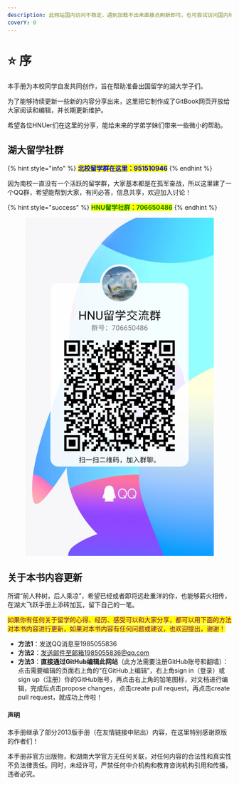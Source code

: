 ```yaml
---
description: 此网站国内访问不稳定，遇到加载不出来直接点刷新即可，也可尝试访问国内域名https://www.hnufly.cn/（推荐使用电脑端获得更佳体验）
coverY: 0
---
```


# ⭐ 序

本手册为本校同学自发共同创作，旨在帮助准备出国留学的湖大学子们。

为了能够持续更新一些新的内容分享出来，这里把它制作成了GitBook网页开放给大家阅读和编辑，并长期更新维护。

希望各位HNUer们在这里的分享，能给未来的学弟学妹们带来一些微小的帮助。

## 湖大留学社群

{% hint style="info" %}
<mark style="color:blue;">**北校留学群在这里：951510946**</mark>
{% endhint %}

因为南校一直没有一个活跃的留学群，大家基本都是在孤军奋战，所以这里建了一个QQ群，希望能帮到大家，有问必答，信息共享，欢迎加入讨论！

{% hint style="success" %}
<mark style="color:green;">**HNU留学社群：706650486**</mark>
{% endhint %}

<div align="center">

<figure><img src=".gitbook/assets/QQ图片20221219225246 (1).jpg" alt=""><figcaption></figcaption></figure>

</div>

## 关于本书内容更新

所谓“前人种树，后人乘凉”，希望已经或者即将远赴重洋的你，也能够薪火相传，在湖大飞跃手册上添砖加瓦，留下自己的一笔。

<mark style="color:purple;">如果你有任何关于留学的心得、经历、感受可以和大家分享，都可以用下面的方法对本书内容进行更新，如果对本书内容有任何问题或建议，也欢迎提出，谢谢！</mark>

* **方法1**：发送QQ消息至1985055836
* **方法2**：发送邮件至邮箱1985055836@qq.com
* **方法3**：**直接通过GitHub编辑此网站**（此方法需要注册GitHub账号和翻墙）：点击需要编辑的页面右上角的“在GitHub上编辑”，右上角sign in（登录）或sign up（注册）你的GitHub账号，再点击右上角的铅笔图标，对文档进行编辑，完成后点击propose changes，点击create pull request，再点击create pull request，就成功上传啦！

#### 声明

本手册继承了部分2013版手册（在友情链接中贴出）内容，在这里特别感谢原版的作者们！

本手册非官方出版物，和湖南大学官方无任何关联，对任何内容的合法性和真实性不负法律责任。同时，未经许可，严禁任何中介机构和教育咨询机构引用和传播，违者必究。
